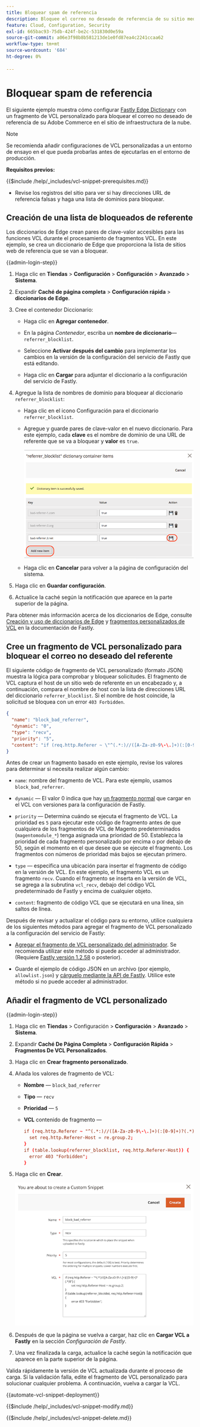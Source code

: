 ```yaml
---
title: Bloquear spam de referencia
description: Bloquee el correo no deseado de referencia de su sitio mediante el diccionario Fastly de Edge y un fragmento de VCL personalizado.
feature: Cloud, Configuration, Security
exl-id: 665bac93-75db-424f-be2c-531830d0e59a
source-git-commit: a06e3f98b8b581213de1e0fd87ea4c2241ccaa62
workflow-type: tm+mt
source-wordcount: '684'
ht-degree: 0%

---
```


# Bloquear spam de referencia

El siguiente ejemplo muestra cómo configurar [Fastly Edge Dictionary](https://docs.fastly.com/guides/edge-dictionaries/working-with-dictionaries-using-the-api) con un fragmento de VCL personalizado para bloquear el correo no deseado de referencia de su Adobe Commerce en el sitio de infraestructura de la nube.

>[!NOTE]
>
>Se recomienda añadir configuraciones de VCL personalizadas a un entorno de ensayo en el que pueda probarlas antes de ejecutarlas en el entorno de producción.

**Requisitos previos:**

{{$include /help/_includes/vcl-snippet-prerequisites.md}}

- Revise los registros del sitio para ver si hay direcciones URL de referencia falsas y haga una lista de dominios para bloquear.

## Creación de una lista de bloqueados de referente

Los diccionarios de Edge crean pares de clave-valor accesibles para las funciones VCL durante el procesamiento de fragmentos VCL. En este ejemplo, se crea un diccionario de Edge que proporciona la lista de sitios web de referencia que se van a bloquear.

{{admin-login-step}}

1. Haga clic en **Tiendas** > **Configuración** > **Configuración** > **Avanzado** > **Sistema**.

1. Expandir **Caché de página completa** > **Configuración rápida** > **diccionarios de Edge**.

1. Cree el contenedor Diccionario:

   - Haga clic en **Agregar contenedor**.

   - En la página *Contenedor*, escriba un **nombre de diccionario**—`referrer_blocklist`.

   - Seleccione **Activar después del cambio** para implementar los cambios en la versión de la configuración del servicio de Fastly que está editando.

   - Haga clic en **Cargar** para adjuntar el diccionario a la configuración del servicio de Fastly.

1. Agregue la lista de nombres de dominio para bloquear al diccionario `referrer_blocklist`:

   - Haga clic en el icono Configuración para el diccionario `referrer_blocklist`.

   - Agregue y guarde pares de clave-valor en el nuevo diccionario. Para este ejemplo, cada **clave** es el nombre de dominio de una URL de referente que se va a bloquear y **valor** es `true`.

     ![Agregar elementos incorrectos del diccionario de referente](../../assets/cdn/fastly-referrer-blocklist-dictionary.png)

   - Haga clic en **Cancelar** para volver a la página de configuración del sistema.

1. Haga clic en **Guardar configuración**.

1. Actualice la caché según la notificación que aparece en la parte superior de la página.

Para obtener más información acerca de los diccionarios de Edge, consulte [Creación y uso de diccionarios de Edge](https://docs.fastly.com/guides/edge-dictionaries/working-with-dictionaries-using-the-api) y [fragmentos personalizados de VCL](https://docs.fastly.com/guides/edge-dictionaries/working-with-dictionaries-using-the-api#custom-vcl-examples) en la documentación de Fastly.

## Cree un fragmento de VCL personalizado para bloquear el correo no deseado del referente

El siguiente código de fragmento de VCL personalizado (formato JSON) muestra la lógica para comprobar y bloquear solicitudes. El fragmento de VCL captura el host de un sitio web de referente en un encabezado y, a continuación, compara el nombre de host con la lista de direcciones URL del diccionario `referrer_blocklist`. Si el nombre de host coincide, la solicitud se bloquea con un error `403 Forbidden`.

```json
{
  "name": "block_bad_referrer",
  "dynamic": "0",
  "type": "recv",
  "priority": "5",
  "content": "if (req.http.Referer ~ \"^(.*:)//([A-Za-z0-9\-\.]+)(:[0-9]+)?(.*)$\") {set req.http.Referer-Host = re.group.2;}if (table.lookup(referrer_blocklist, req.http.Referer-Host)) {error 403 \"Forbidden\";}"
}
```

Antes de crear un fragmento basado en este ejemplo, revise los valores para determinar si necesita realizar algún cambio:

- `name`: nombre del fragmento de VCL. Para este ejemplo, usamos `block_bad_referrer`.

- `dynamic` — El valor 0 indica que hay [un fragmento normal](https://docs.fastly.com/en/guides/using-regular-vcl-snippets) que cargar en el VCL con versiones para la configuración de Fastly.

- `priority` — Determina cuándo se ejecuta el fragmento de VCL. La prioridad es `5` para ejecutar este código de fragmento antes de que cualquiera de los fragmentos de VCL de Magento predeterminados (`magentomodule_*`) tenga asignada una prioridad de 50. Establezca la prioridad de cada fragmento personalizado por encima o por debajo de 50, según el momento en el que desee que se ejecute el fragmento. Los fragmentos con números de prioridad más bajos se ejecutan primero.

- `type` — especifica una ubicación para insertar el fragmento de código en la versión de VCL. En este ejemplo, el fragmento VCL es un fragmento `recv`. Cuando el fragmento se inserta en la versión de VCL, se agrega a la subrutina `vcl_recv`, debajo del código VCL predeterminado de Fastly y encima de cualquier objeto.

- `content`: fragmento de código VCL que se ejecutará en una línea, sin saltos de línea.

Después de revisar y actualizar el código para su entorno, utilice cualquiera de los siguientes métodos para agregar el fragmento de VCL personalizado a la configuración del servicio de Fastly:

- [Agregar el fragmento de VCL personalizado del administrador](#add-the-custom-vcl-snippet). Se recomienda utilizar este método si puede acceder al administrador. (Requiere [Fastly versión 1.2.58](fastly-configuration.md#upgrade) o posterior).

- Guarde el ejemplo de código JSON en un archivo (por ejemplo, `allowlist.json`) y [cárguelo mediante la API de Fastly](fastly-vcl-custom-snippets.md#manage-custom-vcl-snippets-using-the-api). Utilice este método si no puede acceder al administrador.

## Añadir el fragmento de VCL personalizado

{{admin-login-step}}

1. Haga clic en **Tiendas** > Configuración > **Configuración** > **Avanzado** > **Sistema**.

1. Expandir **Caché De Página Completa** > **Configuración Rápida** > **Fragmentos De VCL Personalizados**.

1. Haga clic en **Crear fragmento personalizado**.

1. Añada los valores de fragmento de VCL:

   - **Nombre** — `block_bad_referrer`

   - **Tipo** — `recv`

   - **Prioridad** — `5`

   - **VCL** contenido de fragmento —

     ```conf
     if (req.http.Referer ~ "^(.*:)//([A-Za-z0-9\-\.]+)(:[0-9]+)?(.*)$") {
       set req.http.Referer-Host = re.group.2;  
     }
     if (table.lookup(referrer_blocklist, req.http.Referer-Host)) {
       error 403 "Forbidden";
     }
     ```

1. Haga clic en **Crear**.

   ![Crear fragmento VCL de bloque de referente personalizado](/help/assets/cdn/fastly-create-referrer-block-snippet.png)

1. Después de que la página se vuelva a cargar, haz clic en **Cargar VCL a Fastly** en la sección *Configuración de Fastly*.

1. Una vez finalizada la carga, actualice la caché según la notificación que aparece en la parte superior de la página.

Valida rápidamente la versión de VCL actualizada durante el proceso de carga. Si la validación falla, edite el fragmento de VCL personalizado para solucionar cualquier problema. A continuación, vuelva a cargar la VCL.

{{automate-vcl-snippet-deployment}}

{{$include /help/_includes/vcl-snippet-modify.md}}

{{$include /help/_includes/vcl-snippet-delete.md}}
